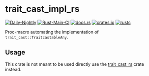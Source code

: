 # trait_cast_impl_rs

[![Daily-Nightly](https://github.com/ink-feather-org/trait-cast-rs/actions/workflows/rust_daily_nightly_check.yml/badge.svg)](https://github.com/ink-feather-org/trait-cast-rs/actions/workflows/rust_daily_nightly_check.yml)
[![Rust-Main-CI](https://github.com/ink-feather-org/trait-cast-rs/actions/workflows/rust_main.yml/badge.svg)](https://github.com/ink-feather-org/trait-cast-rs/actions/workflows/rust_main.yml)
[![docs.rs](https://docs.rs/trait-cast/badge.svg)](https://docs.rs/trait-cast)
[![crates.io](https://img.shields.io/crates/v/trait-cast.svg)](https://crates.io/crates/trait-cast)
[![rustc](https://img.shields.io/badge/rustc-nightly-lightgrey)](https://doc.rust-lang.org/nightly/std/)

Proc-macro automating the implementation of `trait_cast::TraitcastableAny`.

## Usage

This crate is not meant to be used directly use the [trait_cast_rs](https://github.com/ink-feather-org/trait-cast-rs) crate instead.
